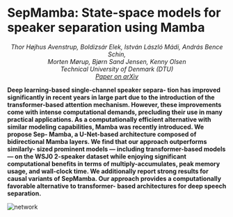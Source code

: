 # SepMamba: State-space models for speaker separation using Mamba

<p align=center><em>
Thor Højhus Avenstrup, Boldizsár Elek, István László Mádi, András Bence Schin,<br />
Morten Mørup, Bjørn Sand Jensen, Kenny Olsen <br />
Technical University of Denmark (DTU)  <br />
<a href="https://arxiv.org/abs/2410.20997">Paper on arXiv</a>
</em></p>


**Deep learning-based single-channel speaker separa- tion has improved significantly in recent years in large part due to the introduction of the transformer-based attention mechanism. However, these improvements come with intense computational demands, precluding their use in many practical applications. As a computationally efficient alternative with similar modeling capabilities, Mamba was recently introduced. We propose Sep- Mamba, a U-Net-based architecture composed of bidirectional Mamba layers. We find that our approach outperforms similarly- sized prominent models — including transformer-based models — on the WSJ0 2-speaker dataset while enjoying significant computational benefits in terms of multiply-accumulates, peak memory usage, and wall-clock time. We additionally report strong results for causal variants of SepMamba. Our approach provides a computationally favorable alternative to transformer- based architectures for deep speech separation.**

![network](https://github.com/user-attachments/assets/3f8897ee-0297-4464-901c-12befc0a1a46)
